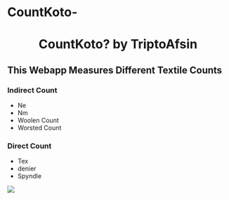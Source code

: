 # CountKoto-

<h1 align="center">CountKoto? by TriptoAfsin</h1>

<h2>This Webapp Measures Different Textile Counts</h2>

<h3>Indirect Count</h3>
<ul>
<li>Ne</li>
<li>Nm</li>
<li>Woolen Count</li>
<li>Worsted Count</li>
</ul>
<h3>Direct Count</h3>
<ul>
<li>Tex</li>
<li>denier</li>
<li>Spyndle</li>
</ul>
<img src="https://i.imgur.com/qIdL0lW.png">



